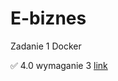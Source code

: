 # E-biznes

Zadanie 1 Docker


✅ 4.0 wymaganie 3 [link](https://github.com/rozaxa/E-biznes/tree/main/zadanie%201)
